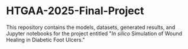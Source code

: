 # HTGAA-2025-Final-Project

This repository contains the models, datasets, generated results, and Jupyter notebooks for the project entitled "*In silico* Simulation of Wound Healing in Diabetic Foot Ulcers."
